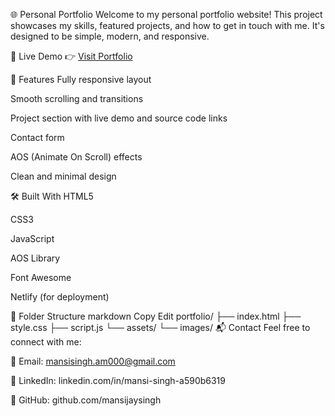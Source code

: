 🌐 Personal Portfolio
Welcome to my personal portfolio website!
This project showcases my skills, featured projects, and how to get in touch with me. It's designed to be simple, modern, and responsive.

🔗 Live Demo
👉 [Visit Portfolio](https://mansijay.netlify.app/)

📌 Features
Fully responsive layout

Smooth scrolling and transitions

Project section with live demo and source code links

Contact form

AOS (Animate On Scroll) effects

Clean and minimal design

🛠️ Built With
HTML5

CSS3

JavaScript

AOS Library

Font Awesome

Netlify (for deployment)

📁 Folder Structure
markdown
Copy
Edit
portfolio/
├── index.html
├── style.css
├── script.js
└── assets/
    └── images/
📬 Contact
Feel free to connect with me:

📧 Email: mansisingh.am000@gmail.com

💼 LinkedIn: linkedin.com/in/mansi-singh-a590b6319

🐙 GitHub: github.com/mansijaysingh
